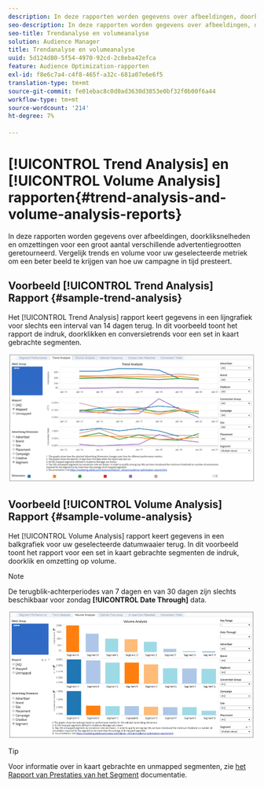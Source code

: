 ```yaml
---
description: In deze rapporten worden gegevens over afbeeldingen, doorkliksnelheden en omzettingen voor een groot aantal verschillende advertentiegrootten geretourneerd. Vergelijk trends en volume voor uw geselecteerde metriek om een beter beeld te krijgen van hoe uw campagne in tijd presteert.
seo-description: In deze rapporten worden gegevens over afbeeldingen, doorkliksnelheden en omzettingen voor een groot aantal verschillende advertentiegrootten geretourneerd. Vergelijk trends en volume voor uw geselecteerde metriek om een beter beeld te krijgen van hoe uw campagne in tijd presteert.
seo-title: Trendanalyse en volumeanalyse
solution: Audience Manager
title: Trendanalyse en volumeanalyse
uuid: 5d124d80-5f54-4970-92cd-2c8eba42efca
feature: Audience Optimization-rapporten
exl-id: f8e6c7a4-c4f8-465f-a32c-681a07e6e6f5
translation-type: tm+mt
source-git-commit: fe01ebac8c0d0ad3630d3853e0bf32f0b00f6a44
workflow-type: tm+mt
source-wordcount: '214'
ht-degree: 7%

---
```


# [!UICONTROL Trend Analysis] en  [!UICONTROL Volume Analysis] rapporten{#trend-analysis-and-volume-analysis-reports}

In deze rapporten worden gegevens over afbeeldingen, doorkliksnelheden en omzettingen voor een groot aantal verschillende advertentiegrootten geretourneerd. Vergelijk trends en volume voor uw geselecteerde metriek om een beter beeld te krijgen van hoe uw campagne in tijd presteert.

## Voorbeeld [!UICONTROL Trend Analysis] Rapport {#sample-trend-analysis}

Het [!UICONTROL Trend Analysis] rapport keert gegevens in een lijngrafiek voor slechts een interval van 14 dagen terug. In dit voorbeeld toont het rapport de indruk, doorklikken en conversietrends voor een set in kaart gebrachte segmenten.

![](assets/trend-analysis.png)

## Voorbeeld [!UICONTROL Volume Analysis] Rapport {#sample-volume-analysis}

Het [!UICONTROL Volume Analysis] rapport keert gegevens in een balkgrafiek voor uw geselecteerde datumwaaier terug. In dit voorbeeld toont het rapport voor een set in kaart gebrachte segmenten de indruk, doorklik en omzetting op volume.

>[!NOTE]
>
>De terugblik-achterperiodes van 7 dagen en van 30 dagen zijn slechts beschikbaar voor zondag **[!UICONTROL Date Through]** data.

![](assets/volume-analysis.png)

>[!TIP]
>
>Voor informatie over in kaart gebrachte en unmapped segmenten, zie [het Rapport van Prestaties van het Segment](../../../reporting/audience-optimization-reports/aor-advertisers/segment-performance.md) documentatie.
